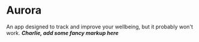 # Aurora
An app designed to track and improve your wellbeing, but it probably won't work.
***Charlie, add some fancy markup here***
